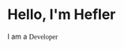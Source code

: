 <link rel="preconnect" href="https://fonts.gstatic.com">
<link href="https://fonts.googleapis.com/css2?family=Cutive+Mono&display=swap" rel="stylesheet"> 

# Hello, I'm Hefler

I am a <span style='font-family:Cutive'>Developer</span>

